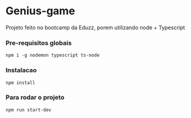 # Genius-game
Projeto feito no bootcamp da Eduzz, porem utilizando node + Typescript

### Pre-requisitos globais
`npm i -g nodemon typescript ts-node`

### Instalacao
`npm install`

### Para rodar o projeto
`npm run start-dev`
